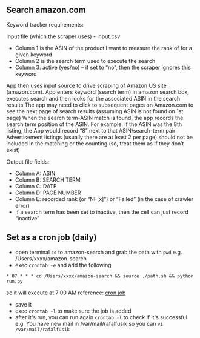 ## Search amazon.com
Keyword tracker requirements:

Input file (which the scraper uses)  - input.csv

* Column 1 is the ASIN of the product I want to measure the rank of for a given keyword
* Column 2 is the search term used to execute the search
* Column 3: active (yes/no) – if set to “no”, then the scraper ignores this keyword

App then uses input source to drive scraping of Amazon US site (amazon.com).
App enters keyword (search term) in amazon search box, executes search and then looks for the associated ASIN in the search results
The app may need to click to subsequent pages on Amazon.com to see the next page of search results (assuming ASIN is not found on 1st page)
When the search term-ASIN match is found, the app records the search term position of the ASIN.
For example, if the ASIN was the 8th listing, the App would record “8” next to that ASIN/search-term pair
Advertisement listings (usually there are at least 2 per page) should not be included in the matching or the counting (so, treat them as if they don’t exist)

Output file fields:
* Column A: ASIN
* Column B: SEARCH TERM
* Column C: DATE
* Column D: PAGE NUMBER
* Column E: recorded rank (or “NF[x]”) or “Failed” (in the case of crawler error)
* If a search term has been set to inactive, then the cell can just record “inactive”

## Set as a cron job (daily)
* open terminal ```cd``` to amazon-search and grab the path with ```pwd``` e.g. /Users/xxxx/amazon-search
* exec ```crontab -e``` and add the following

```
* 07 * * * cd /Users/xxxx/amazon-search && source ./path.sh && python run.py
```

so it will execute at 7:00 AM
reference: [cron job](https://ole.michelsen.dk/blog/schedule-jobs-with-crontab-on-mac-osx.html)
* save it
* exec ```crontab -l``` to make sure the job is added
* after it's run, you can run again ```crontab -l``` to check if it's successful
e.g. You have new mail in /var/mail/rafalfusik so you can ```vi /var/mail/rafalfusik```

